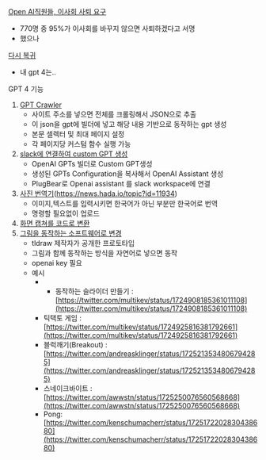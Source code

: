 [Open AI직원들, 이사회 사퇴 요구](https://news.hada.io/topic?id=11957)
- 770명 중 95%가 이사회를 바꾸지 않으면 사퇴하겠다고 서명
- 했으나

[다시 복귀](https://twitter.com/OpenAI/status/1727206187077370115)
- 내 gpt 4는..

GPT 4 기능

1. [GPT Crawler](https://github.com/BuilderIO/gpt-crawler#example)
	- 사이트 주소를 넣으면 전체를 크롤링해서 JSON으로 추출
	- 이 json을 gpt에 빌더에 넣고 해당 내용 기반으로 동작하는 gpt 생성
	- 본문 셀렉터 및 최대 페이지 설정
	- 각 페이지당 커스텀 함수 실행 가능
2. [slack에 연결하여 custom GPT 생성](https://snowwhale.medium.com/connecting-custom-gpts-to-slack-in-5-minutes-no-coding-required-17ca39644f5f)
	- OpenAI GPTs 빌더로 Custom GPT생성
	- 생성된 GPTs Configuration을 복사해서 OpenAI Assistant 생성
	- PlugBear로 Openai assistant 를 slack workspace에 연결
3. [사진 번역기](https://chat.openai.com/g/g-Vrhc3aLE1-imiji-tegseuteu-beonyeoggi)(https://news.hada.io/topic?id=11934)
	- 이미지,텍스트를 입력시키면 한국어가 아닌 부분만 한국어로 번역
	- 명령할 필요없이 업로드
4. [화면 캡쳐를 코드로 변환](https://github.com/abi/screenshot-to-code)
5. [그림을 동작하는 소프트웨어로 변경](https://github.com/tldraw/make-real)
	- tldraw 제작자가 공개한 프로토타입
	- 그림과 함께 동작하는 방식을 자연어로 넣으면 동작
	- openai key 필요
	- 예시
		- - 동작하는 슬라이더 만들기 : [https://twitter.com/multikev/status/1724908185361011108](https://twitter.com/multikev/status/1724908185361011108)
		- 틱택토 게임 : [https://twitter.com/multikev/status/1724925816381792661](https://twitter.com/multikev/status/1724925816381792661)
		- 블럭깨기(Breakout) : [https://twitter.com/andreasklinger/status/1725213534806794285](https://twitter.com/andreasklinger/status/1725213534806794285)
		- 스네이크바이트 : [https://twitter.com/awwstn/status/1725250076560568668](https://twitter.com/awwstn/status/1725250076560568668)
		- Pong: [https://twitter.com/kenschumacherr/status/1725172202830438680](https://twitter.com/kenschumacherr/status/1725172202830438680)